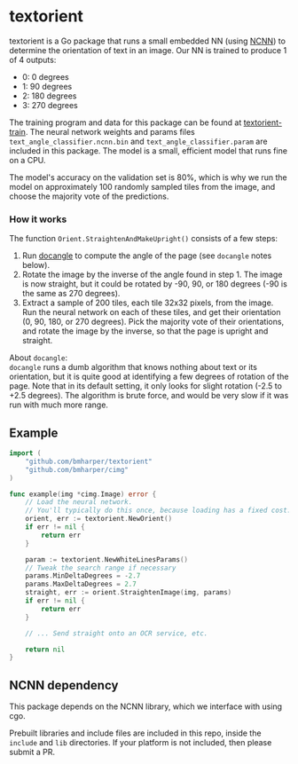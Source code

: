 # textorient

textorient is a Go package that runs a small embedded NN (using
[NCNN](https://github.com/Tencent/ncnn)) to determine the orientation of text in
an image. Our NN is trained to produce 1 of 4 outputs:

-   0: 0 degrees
-   1: 90 degrees
-   2: 180 degrees
-   3: 270 degrees

The training program and data for this package can be found at
[textorient-train](https://github.com/bmharper/textorient-train). The neural
network weights and params files `text_angle_classifier.ncnn.bin` and
`text_angle_classifier.param` are included in this package. The model is a
small, efficient model that runs fine on a CPU.

The model's accuracy on the validation set is 80%, which is why we run the model
on approximately 100 randomly sampled tiles from the image, and choose the
majority vote of the predictions.

### How it works

The function `Orient.StraightenAndMakeUpright()` consists of a few steps:

1. Run [docangle](https://github.com/bmharper/docangle) to compute the angle of
   the page (see `docangle` notes below).
2. Rotate the image by the inverse of the angle found in step 1. The image is
   now straight, but it could be rotated by -90, 90, or 180 degrees (-90 is the
   same as 270 degrees).
3. Extract a sample of 200 tiles, each tile 32x32 pixels, from the image. Run
   the neural network on each of these tiles, and get their orientation (0, 90,
   180, or 270 degrees). Pick the majority vote of their orientations, and
   rotate the image by the inverse, so that the page is upright and straight.

About `docangle`:<br> `docangle` runs a dumb algorithm that knows nothing about
text or its orientation, but it is quite good at identifying a few degrees of
rotation of the page. Note that in its default setting, it only looks for slight
rotation (-2.5 to +2.5 degrees). The algorithm is brute force, and would be very
slow if it was run with much more range.

## Example

```go
import (
	"github.com/bmharper/textorient"
	"github.com/bmharper/cimg"
)

func example(img *cimg.Image) error {
	// Load the neural network.
	// You'll typically do this once, because loading has a fixed cost.
	orient, err := textorient.NewOrient()
	if err != nil {
		return err
	}

	param := textorient.NewWhiteLinesParams()
	// Tweak the search range if necessary
	params.MinDeltaDegrees = -2.7
	params.MaxDeltaDegrees = 2.7
	straight, err := orient.StraightenImage(img, params)
	if err != nil {
		return err
	}

	// ... Send straight onto an OCR service, etc.

	return nil
}
```

## NCNN dependency

This package depends on the NCNN library, which we interface with using cgo.

Prebuilt libraries and include files are included in this repo, inside the
`include` and `lib` directories. If your platform is not included, then please
submit a PR.
